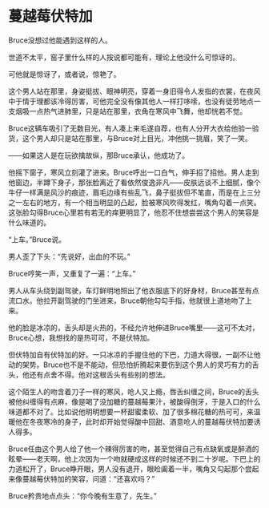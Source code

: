 # 蔓越莓伏特加

Bruce没想过他能遇到这样的人。

世道不太平，窑子里什么样的人按说都可能有，理论上他没什么可惊讶的。

可他就是惊讶了，或者说，惊艳了。

这个男人站在那里，身姿挺拔、眼神明亮，穿着一身旧得令人发指的衣裳，在夜风中于情于理都该冷得厉害，可他完全没有像其他人一样打哆嗦，也没有徒劳地点一支烟吸一点热气进肺里，只是站在那里，衣角在寒风中飞舞，他却恍若不觉。

Bruce这辆车吸引了无数目光，有人凑上来毛遂自荐，也有人分开大衣给他验一验货，这个男人却只是站在那里，与Bruce对上目光，冲他挑一挑眉，笑了一笑。

——如果这人是在玩欲擒故纵，那Bruce承认，他成功了。

他摇下窗子，寒风立刻灌了进来。Bruce呼出一口白气，伸手招了招他。男人走到他窗边，半蹲下身子，那张脸离近了看依然俊逸非凡——皮肤远谈不上细腻，像个牛仔一样满是风沙的痕迹，眉毛边缘有些乱飞，鼻子挺拔但不笔直，而是在上三分之一左右的地方，有一个相当明显的凸起，脸被寒风吹得发红，嘴角勾着一点笑。这张脸勾得Bruce心里若有若无的痒更明显了，他忍不住想尝尝这个男人的笑容是什么味道的。

“上车。”Bruce说。

男人歪了下头：“先说好，出血的不玩。”

Bruce哼笑一声，又重复了一遍：“上车。”

男人从车头绕到副驾驶，车灯鲜明地照出了他衣服底下的好身材，Bruce甚至有点流口水。他拉开副驾驶的门坐进来，Bruce朝他勾勾手指，他就很上道地吻了上来。

他的脸是冰凉的，舌头却是火热的，不经允许地伸进Bruce嘴里——这可不太对，Bruce心想，我想找的是热可可，不是伏特加。

但伏特加自有伏特加的好。一只冰凉的手握住他的下巴，力道大得很，一副不让他动的架势。Bruce也不是不能动，但恐怕折腾起来要伤到这个男人的灵巧有力的舌头，他还有点舍不得。他对这根舌头有些别的想法。

这个陌生人的吻含着刀子一样的寒风，呛人又上瘾，唇舌纠缠之间，Bruce的舌头被他纠缠得有点麻，像是喝了没加糖的蔓越莓果汁，被酸得倒牙，于是入口的什么味道都不对了。比如说他明明想要一杯甜蜜柔软、加了很多棉花糖的热可可，来温暖他在冬夜寒冷的身子，此时却开始觉得酸中回甜、酒意呛人的蔓越莓伏特加要诱人得多。

Bruce任由这个男人给了他一个辣得厉害的吻，甚至觉得自己有点缺氧或是醉酒的眩晕——老天啊，他上次因为一个吻就硬成这样的时候还不到二十岁呢。下巴上的力道松开了，Bruce睁开眼，男人没有退开，眼睑阖着一半，嘴角又勾起那个尝起来像蔓越莓伏特加的笑容，问道：“还喜欢吗？”

Bruce矜贵地点点头：“你今晚有生意了，先生。”
